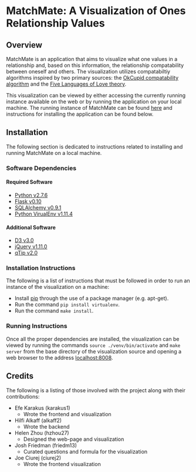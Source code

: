 # MatchMate: A Visualization of Ones Relationship Values #

## Overview ##
MatchMate is an application that aims to visualize what one values in a
relationship and, based on this information, the relationship compatability
between oneself and others.  The visualization utilizes compatabiltiy
algorithms inspired by two primary sources: the [OkCupid compatability
algorithm][ok-cupid] and the [Five Languages of Love theory][5languages].

This visualization can be viewed by either accessing the currently running
instance available on the web or by running the application on your local
machine.  The running instance of MatchMate can be found [here][matchmate]
and instructions for installing the application can be found below.

## Installation ##
The following section is dedicated to instructions related to installing
and running MatchMate on a local machine.

### Software Dependencies ###

#### Required Software ####
- [Python v2.7.6][py]
- [Flask v0.10][py-flask]
- [SQLAlchemy v0.9.1][sql-alch]
- [Python VirualEnv v1.11.4][py-venv]

#### Additional Software ####
- [D3 v3.0][d3]
- [jQuery v1.11.0][jquery]
- [qTip v2.0][qtip]

### Installation Instructions ###
The following is a list of instructions that must be followed in order to run
an instance of the visualization on a machine:

- Install [pip][] through the use of a package manager (e.g. apt-get).
- Run the command `pip install virtualenv`.
- Run the command `make install`.

### Running Instructions ###
Once all the proper dependencies are installed, the visualization can
be viewed by running the commands `source ./venv/bin/activate` and `make server`
from the base directory of the visualization source and opening a web browser to
the address [localhost:8008][localhost].

## Credits ##
The following is a listing of those involved with the project along with their
contributions:

- Efe Karakus (karakus1)
    - Wrote the frontend and visualization
- Hilfi Alkaff (alkaff2)
    - Wrote the backend
- Helen Zhou (hzhou27)
    - Designed the web-page and visualization
- Josh Friedman (friedm13)
    - Curated questions and formula for the visualization
- Joe Ciurej (ciurej2)
    - Wrote the frontend visualization


[ok-cupid]: https://www.okcupid.com/help/match-percentages
[5languages]: http://www.5lovelanguages.com/
[matchmate]: http://efekarakus.com:5000/

[py]: http://www.python.org/download/releases/2.7.6/
[py-flask]: http://flask.pocoo.org/
[py-venv]: https://pypi.python.org/pypi/virtualenv
[pip]: http://www.tornadoweb.org/en/stable/

[localhost]: http://localhost:8008
[sql-alch]: http://www.sqlalchemy.org/

[jquery]: http://jquery.com/
[qtip]: http://qtip2.com/
[d3]: http://d3js.org/

